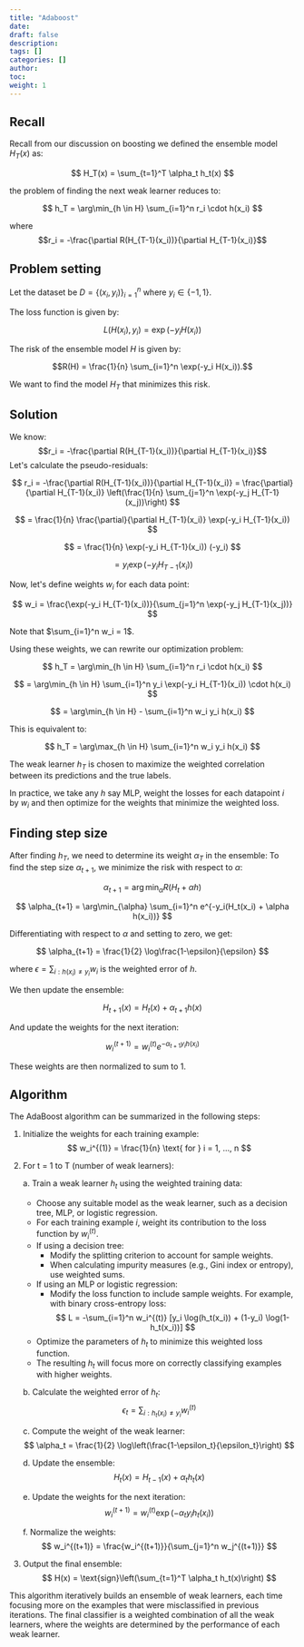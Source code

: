 ```yaml
---
title: "Adaboost"
date:
draft: false
description:
tags: []
categories: []
author:
toc:
weight: 1
---
```


## Recall
Recall from our discussion on boosting we defined the ensemble model $H_T(x)$ as:

$$ H_T(x) = \sum_{t=1}^T \alpha_t h_t(x) $$

the problem of finding the next weak learner reduces to:

$$ h_T = \arg\min_{h \in H} \sum_{i=1}^n r_i \cdot h(x_i) $$

where 
$$r_i = -\frac{\partial R(H_{T-1}(x_i))}{\partial H_{T-1}(x_i)}$$ 

## Problem setting

Let the dataset be $D = \{(x_i, y_i)\}_{i=1}^n$ where $y_i \in \{-1, 1\}$.

The loss function is given by:

$$L(H(x_i), y_i) = \exp(-y_i H(x_i))$$

The risk of the ensemble model $H$ is given by:

$$R(H) = \frac{1}{n} \sum_{i=1}^n \exp(-y_i H(x_i)).$$

We want to find the model $H_T$ that minimizes this risk.

## Solution
We know:
$$r_i = -\frac{\partial R(H_{T-1}(x_i))}{\partial H_{T-1}(x_i)}$$ 
Let's calculate the pseudo-residuals:

$$ r_i = -\frac{\partial R(H_{T-1}(x_i))}{\partial H_{T-1}(x_i)} = \frac{\partial}{\partial H_{T-1}(x_i)} \left(\frac{1}{n} \sum_{j=1}^n \exp(-y_j H_{T-1}(x_j))\right) $$

$$ = \frac{1}{n} \frac{\partial}{\partial H_{T-1}(x_i)} \exp(-y_i H_{T-1}(x_i)) $$

$$ = \frac{1}{n} \exp(-y_i H_{T-1}(x_i)) (-y_i) $$

$$ = y_i \exp(-y_i H_{T-1}(x_i)) $$

Now, let's define weights $w_i$ for each data point:

$$ w_i = \frac{\exp(-y_i H_{T-1}(x_i))}{\sum_{j=1}^n \exp(-y_j H_{T-1}(x_j))} $$

Note that $\sum_{i=1}^n w_i = 1$.

Using these weights, we can rewrite our optimization problem:

$$ h_T = \arg\min_{h \in H} \sum_{i=1}^n r_i \cdot h(x_i) $$

$$ = \arg\min_{h \in H} \sum_{i=1}^n y_i \exp(-y_i H_{T-1}(x_i)) \cdot h(x_i) $$

$$ = \arg\min_{h \in H} - \sum_{i=1}^n w_i y_i h(x_i) $$

This is equivalent to:

$$ h_T = \arg\max_{h \in H} \sum_{i=1}^n w_i y_i h(x_i) $$

The weak learner $h_T$ is chosen to maximize the weighted correlation between its predictions and the true labels.

In practice, we take any $h$ say MLP, weight the losses for each datapoint $i$ by $w_i$ and then optimize for the weights that minimize the weighted loss.

## Finding step size

After finding $h_T$, we need to determine its weight $\alpha_T$ in the ensemble:
To find the step size $\alpha_{t+1}$, we minimize the risk with respect to $\alpha$:

$$ \alpha_{t+1} = \arg\min_{\alpha} R(H_t + \alpha h) $$

$$ \alpha_{t+1} = \arg\min_{\alpha} \sum_{i=1}^n e^{-y_i(H_t(x_i) + \alpha h(x_i))} $$

Differentiating with respect to $\alpha$ and setting to zero, we get:

$$ \alpha_{t+1} = \frac{1}{2} \log\frac{1-\epsilon}{\epsilon} $$

where $\epsilon = \sum_{i:h(x_i)\neq y_i} w_i$ is the weighted error of $h$.

We then update the ensemble:

$$ H_{t+1}(x) = H_t(x) + \alpha_{t+1} h(x) $$

And update the weights for the next iteration:

$$ w_i^{(t+1)} = w_i^{(t)} e^{-\alpha_{t+1} y_i h(x_i)} $$

These weights are then normalized to sum to 1.

## Algorithm
The AdaBoost algorithm can be summarized in the following steps:

1. Initialize the weights for each training example:
   $$ w_i^{(1)} = \frac{1}{n} \text{ for } i = 1, ..., n $$

2. For t = 1 to T (number of weak learners):
   
   a. Train a weak learner $h_t$ using the weighted training data:
      - Choose any suitable model as the weak learner, such as a decision tree, MLP, or logistic regression.
      - For each training example $i$, weight its contribution to the loss function by $w_i^{(t)}$.
      - If using a decision tree:
        - Modify the splitting criterion to account for sample weights.
        - When calculating impurity measures (e.g., Gini index or entropy), use weighted sums.
      - If using an MLP or logistic regression:
        - Modify the loss function to include sample weights. For example, with binary cross-entropy loss:
          $$ L = -\sum_{i=1}^n w_i^{(t)} [y_i \log(h_t(x_i)) + (1-y_i) \log(1-h_t(x_i))] $$
      - Optimize the parameters of $h_t$ to minimize this weighted loss function.
      - The resulting $h_t$ will focus more on correctly classifying examples with higher weights.
   
   b. Calculate the weighted error of $h_t$:
      $$ \epsilon_t = \sum_{i:h_t(x_i)\neq y_i} w_i^{(t)} $$
   
   c. Compute the weight of the weak learner:
      $$ \alpha_t = \frac{1}{2} \log\left(\frac{1-\epsilon_t}{\epsilon_t}\right) $$
   
   d. Update the ensemble:
      $$ H_t(x) = H_{t-1}(x) + \alpha_t h_t(x) $$
   
   e. Update the weights for the next iteration:
      $$ w_i^{(t+1)} = w_i^{(t)} \exp(-\alpha_t y_i h_t(x_i)) $$
      
   f. Normalize the weights:
      $$ w_i^{(t+1)} = \frac{w_i^{(t+1)}}{\sum_{j=1}^n w_j^{(t+1)}} $$

3. Output the final ensemble:
   $$ H(x) = \text{sign}\left(\sum_{t=1}^T \alpha_t h_t(x)\right) $$

This algorithm iteratively builds an ensemble of weak learners, each time focusing more on the examples that were misclassified in previous iterations. The final classifier is a weighted combination of all the weak learners, where the weights are determined by the performance of each weak learner.



